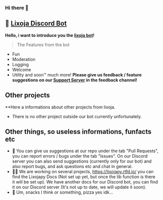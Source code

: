 ### Hi there 👋

## 🤖 [Lixoja Discord Bot](https://www.lixoja.xyz/invite)
**Hello, i want to introduce you the [lixoja bot](https://www.lixoja.xyz/invite)!**
> The Features from the bot
- Fun
- Moderation
- Logging
- Welcome
- Utility
and soon™ much more!
__Please give us feedback / feature suggestions on our [Support Server](https://support.lixoja.xyz/) in the feedback channel!__
## Other projects
**Here a informations about other projects from lixoja.
- There is no other project outside our bot currently unfortunately.

## Other things, so useless informations, funfacts etc
- 🌈 You can give us suggestions at our repo under the tab "Pull Requests", you can report errors / bugs under the tab "Issues". On our Discord server you can also send suggestions (currently only for our bot) and also report bugs, and ask questions etc and chat in general.
- 👩‍💻 We are working on several projects, https://lixojapy.rtfd.io/ you can find the Lixojapy Docs (Not set up yet, but once the lib function is there it will be set up). We have another docs for our Discord bot, you can find it on our Discord server (It's not up to date, we will update it soon).
- 🍿 Um, snacks I think or something, pizza yes idk...
